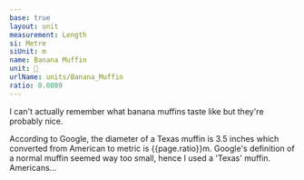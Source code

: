 ```yaml
---
base: true
layout: unit
measurement: Length
si: Metre
siUnit: m
name: Banana Muffin
unit: 🧁
urlName: units/Banana_Muffin
ratio: 0.0889
---
```


I can't actually remember what banana muffins taste like but they're probably nice.

According to Google, the diameter of a Texas muffin is 3.5 inches which converted from American to metric is {{page.ratio}}m. Google's definition of a normal muffin seemed way too small, hence I used a 'Texas' muffin. Americans...